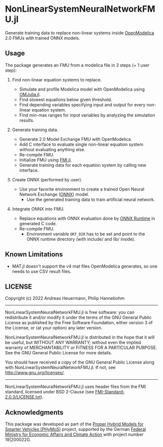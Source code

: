 # NonLinearSystemNeuralNetworkFMU.jl

Generate training data to replace non-linear systems inside
[OpenModelica](https://openmodelica.org/) 2.0 FMUs with trained ONNX models.

## Usage

The package generates an FMU from a modelica file in 3 steps (+ 1 user step):

  1. Find non-linear equation systems to replace.

      * Simulate and profile Modelica model with OpenModelica using
        [OMJulia.jl](https://github.com/OpenModelica/OMJulia.jl).
      * Find slowest equations below given threshold.
      * Find depending variables specifying input and output for every
        non-linear equation system.
      * Find min-max ranges for input variables by analyzing the simulation results.

  2. Generate training data.

      * Generate 2.0 Model Exchange FMU with OpenModelica.
      * Add C interface to evaluate single non-linear equation system without evaluating anything else.
      * Re-compile FMU.
      * Initialize FMU using [FMI.jl](https://github.com/ThummeTo/FMI.jl).
      * Generate training data for each equation system by calling new interface.

  3. Create ONNX (performed by user).

      * Use your favorite environment to create a trained Open Neural Network Exchange ([ONNX](https://onnx.ai/)) model.
        * Use the generated training data to train artificial neural network.

  4. Integrate ONNX into FMU.

      * Replace equations with ONNX evaluation done by [ONNX Runtime](https://onnxruntime.ai/) in generated C code.
      * Re-compile FMU.
        * Environment variable `ORT_DIR` has to be set and point to the ONNX runtime directory (with include/ and lib/ inside).

## Known Limitations

  - MAT.jl doesn't support the v4 mat files OpenModelica generates, so one
    needs to use CSV result files.

## LICENSE

Copyright (c) 2022 Andreas Heuermann, Philip Hannebohm

-------------------------------------------------------------------------------

NonLinearSystemNeuralNetworkFMU.jl is free software: you can redistribute it and/or modify
it under the terms of the GNU General Public License as published by
the Free Software Foundation, either version 3 of the License, or
(at your option) any later version.

NonLinearSystemNeuralNetworkFMU.jl is distributed in the hope that it will be useful,
but WITHOUT ANY WARRANTY; without even the implied warranty of
MERCHANTABILITY or FITNESS FOR A PARTICULAR PURPOSE. See the
GNU General Public License for more details.

You should have received a copy of the GNU General Public License
along with NonLinearSystemNeuralNetworkFMU.jl. If not, see <http://www.gnu.org/licenses/>.

-------------------------------------------------------------------------------

NonLinearSystemNeuralNetworkFMU.jl uses header files from the FMI standard, licensed under BSD 2-Clause (see [FMI-Standard-2.0.3/LICENSE.txt](./FMI-Standard-2.0.3/LICENSE.txt)).

## Acknowledgments

This package was developed as part of the [Proper Hybrid Models for Smarter Vehicles (PHyMoS)](https://phymos.de/en/) project,
supported by the German [Federal Ministry for Economic Affairs and Climate Action](https://www.bmwk.de/Navigation/EN/Home/home.html)
with project number 19|200022G.
